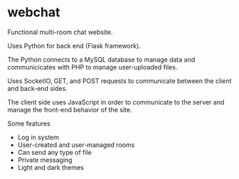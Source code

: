 # webchat
Functional multi-room chat website.

Uses Python for back end (Flask framework).  

The Python connects to a MySQL database to manage data and communicicates with PHP to manage user-uploaded files.

Uses SocketIO, GET, and POST requests to communicate between the client and back-end sides.

The client side uses JavaScript in order to communicate to the server and manage the front-end behavior of the site.

Some features

<ul>
  <li>Log in system</li>
  <li>User-created and user-managed rooms</li>
  <li>Can send any type of file</li>
  <li>Private messaging</li>
  <li>Light and dark themes</li>
</ul>
